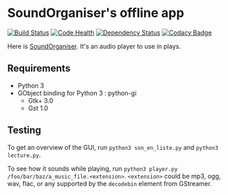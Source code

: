 # SoundOrganiser's offline app

[![Build Status](https://travis-ci.org/nils-van-zuijlen/sound-organiser-offline-app.svg?branch=master)](https://travis-ci.org/nils-van-zuijlen/sound-organiser-offline-app) [![Code Health](https://landscape.io/github/nils-van-zuijlen/sound-organiser-offline-app/master/landscape.svg?style=flat)](https://landscape.io/github/nils-van-zuijlen/sound-organiser-offline-app/master) [![Dependency Status](https://gemnasium.com/badges/github.com/nils-van-zuijlen/sound-organiser-offline-app.svg)](https://gemnasium.com/github.com/nils-van-zuijlen/sound-organiser-offline-app) [![Codacy Badge](https://api.codacy.com/project/badge/Grade/dc69819cbddb4cf6a749d9bad8bd9c25)](https://www.codacy.com/app/nilsdu29/sound-organiser-offline-app?utm_source=github.com&amp;utm_medium=referral&amp;utm_content=nils-van-zuijlen/sound-organiser-offline-app&amp;utm_campaign=Badge_Grade)


Here is [SoundOrganiser](//github.com/nils-van-zuijlen/sound-organiser). It's an
audio player to use in plays.

## Requirements

- Python 3
- GObject binding for Python 3 : python-gi
  - Gtk+ 3.0
  - Gst 1.0

## Testing

To get an overview of the GUI, run `python3 son_en_liste.py`
and `python3 lecture.py`.

To see how it sounds while playing, run
`python3 player.py /foo/bar/baz/a_music_file.<extension>`.
`<extension>` could be mp3, ogg, wav, flac, or any supported by the `decodebin`
element from GStreamer.
